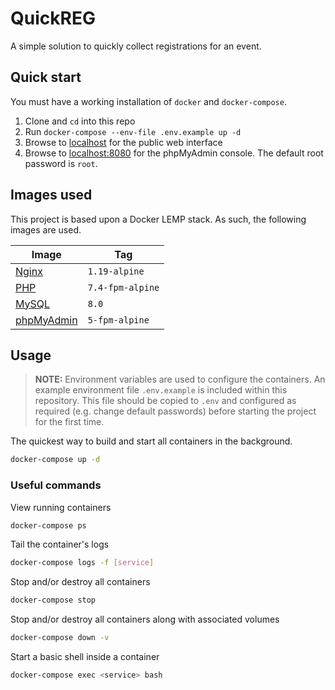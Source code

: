 # QuickREG

A simple solution to quickly collect registrations for an event.

## Quick start

You must have a working installation of `docker` and `docker-compose`.

1. Clone and `cd` into this repo
2. Run `docker-compose --env-file .env.example up -d`
3. Browse to [localhost](http://localhost) for the public web interface
4. Browse to [localhost:8080](http://localhost:8080) for the phpMyAdmin
   console. The default root password is `root`.

## Images used

This project is based upon a Docker LEMP stack. As such, the following images
are used.

Image | Tag
--- | ---
[Nginx](https://hub.docker.com/_/nginx) | `1.19-alpine`
[PHP](https://hub.docker.com/_/php) | `7.4-fpm-alpine`
[MySQL](https://hub.docker.com/_/mysql) | `8.0`
[phpMyAdmin](https://hub.docker.com/_/phpmyadmin) | `5-fpm-alpine`

## Usage

> **NOTE:** Environment variables are used to configure the containers. An
example environment file `.env.example` is included within this repository.
This file should be copied to `.env` and configured as required (e.g. change
default passwords) before starting the project for the first time.

The quickest way to build and start all containers in the background.

```bash
docker-compose up -d
```

### Useful commands

View running containers

```bash
docker-compose ps
```

Tail the container's logs

```bash
docker-compose logs -f [service]
```

Stop and/or destroy all containers

```bash
docker-compose stop
```

Stop and/or destroy all containers along with associated volumes

```bash
docker-compose down -v
```

Start a basic shell inside a container

```bash
docker-compose exec <service> bash
```
